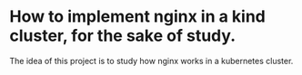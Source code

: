 # How to implement nginx in a kind cluster, for the sake of study.
 
The idea of this project is to study how nginx works in a kubernetes cluster.

# 
